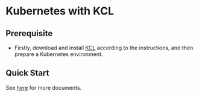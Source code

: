 # Kubernetes with KCL

## Prerequisite

+ Firstly, download and install [KCL](https://kcl-lang.io/docs/user_docs/getting-started/install) according to the instructions, and then prepare a Kubernetes environment.

## Quick Start

See [here](https://www.kcl-lang.io/docs/user_docs/guides/working-with-k8s/overview/) for more documents.
